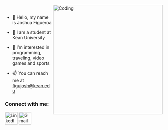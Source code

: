 <img align="right" alt="Coding" width="350" src="https://user-images.githubusercontent.com/74038190/229223263-cf2e4b07-2615-4f87-9c38-e37600f8381a.gif">
<br>

- 👋 Hello, my name is Joshua Figueroa

- 🏫 I am a student at Kean University
  
- 👀 I’m interested in programming, traveling, video games and sports
             
- 📫 You can reach me at figujosh@kean.edu                        

<h3>Connect with me:</h3>
<p>
  <a href="https://www.linkedin.com/in/joshfigs/" target="blank">
    <img src="https://github.com/joshfigs/joshfigs/assets/157768397/7d2def8e-dba2-4bc9-b43a-5d2b3c9513d9" alt="LinkedIn" height="40" width="40" style="vertical-align: middle;" />
  </a>
  <a href="mailto:figujosh@kean.edu" target="_blank">
    <img src="https://github.com/joshfigs/joshfigs/assets/157768397/8dacc20e-3ae1-4cf3-b8db-be5be44e96ac" alt="Gmail Icon" height="40" width="40" style="vertical-align: middle;" />
  </a>
</p>



















<!---
joshfigs/joshfigs is a ✨ special ✨ repository because its `README.md` (this file) appears on your GitHub profile.
You can click the Preview link to take a look at your changes.
--->
